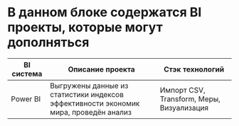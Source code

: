 # В данном блоке содержатся BI проекты, которые могут дополняться

|BI система|Описание проекта|Стэк технологий|
|----|----|----|
|Power BI|Выгружены данные из статистики индексов эффективности экономик мира, проведён анализ|Импорт CSV, Transform, Меры, Визуализация|